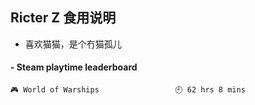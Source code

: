 ## Ricter Z 食用说明
- 喜欢猫猫，是个冇猫孤儿

<!-- steam-box start -->
#### - Steam playtime leaderboard
```text
🎮 World of Warships                 🕘 62 hrs 8 mins
```
<!-- Powered by https://github.com/YouEclipse/steam-box . -->
<!-- steam-box end -->
